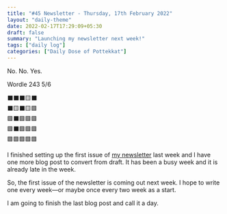 ```yaml
---
title: "#45 Newsletter - Thursday, 17th February 2022"
layout: "daily-theme"
date: 2022-02-17T17:29:09+05:30
draft: false
summary: "Launching my newsletter next week!"
tags: ["daily log"]
categories: ["Daily Dose of Pottekkat"]
---
```


No. No. Yes.

Wordle 243 5/6

⬛⬛⬛🟨⬛\
⬛🟨⬛🟨🟩\
🟩⬛🟩🟩🟩\
🟩⬛🟩🟩🟩\
🟩🟩🟩🟩🟩

I finished setting up the first issue of [my newsletter](/subscribe/) last week and I have one more blog post to convert from draft. It has been a busy week and it is already late in the week.

So, the first issue of the newsletter is coming out next week. I hope to write one every week—or maybe once every two week as a start.

I am going to finish the last blog post and call it a day.
